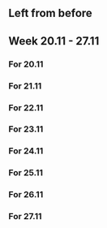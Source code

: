 ## Left from before

## Week 20.11 - 27.11
### For 20.11
### For 21.11
### For 22.11
### For 23.11
### For 24.11
### For 25.11
### For 26.11
### For 27.11 
